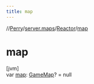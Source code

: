 ```yaml
---
title: map
---
```

//[Perry](../../../index.html)/[server.maps](../index.html)/[Reactor](index.html)/[map](map.html)



# map



[jvm]\
var [map](map.html): [GameMap](../-game-map/index.html)? = null




